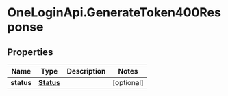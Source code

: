 # OneLoginApi.GenerateToken400Response

## Properties

Name | Type | Description | Notes
------------ | ------------- | ------------- | -------------
**status** | [**Status**](Status.md) |  | [optional] 


